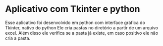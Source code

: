# Aplicativo com Tkinter e python
Esse aplicativo foi desenvolvido em python com interface gráfica do Tkinter, nativo do python
Ele cria pastas no diretório a partir de um arquivo excel.
Além disso ele verifica se a pasta já existe, em caso positivo ele não cria a pasta.

